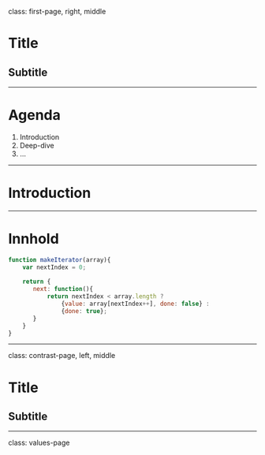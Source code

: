 class: first-page, right, middle

# Title
## Subtitle

---

# Agenda

1. Introduction
2. Deep-dive
3. ...
---

# Introduction

---

# Innhold

```javascript
function makeIterator(array){
    var nextIndex = 0;
    
    return {
       next: function(){
           return nextIndex < array.length ?
               {value: array[nextIndex++], done: false} :
               {done: true};
       }
    }
}
```

---
class: contrast-page, left, middle

# Title
## Subtitle

---
class: values-page
